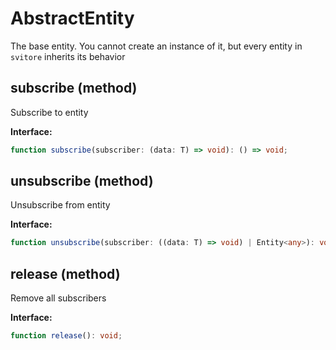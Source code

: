 # AbstractEntity

The base entity.
You cannot create an instance of it, but every entity in `svitore` inherits its behavior

## subscribe (method)

Subscribe to entity

**Interface:**

```ts
function subscribe(subscriber: (data: T) => void): () => void;
```

## unsubscribe (method)

Unsubscribe from entity

**Interface:**

```ts
function unsubscribe(subscriber: ((data: T) => void) | Entity<any>): void;
```

## release (method)

Remove all subscribers

**Interface:**

```ts
function release(): void;
```
